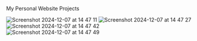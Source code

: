 My Personal Website Projects 


![Screenshot 2024-12-07 at 14 47 11](https://github.com/user-attachments/assets/b11c78a5-58d3-47f9-8b55-0ad5b89504f2)
![Screenshot 2024-12-07 at 14 47 27](https://github.com/user-attachments/assets/54d17bd5-3936-4195-a5f6-52879a294918)
![Screenshot 2024-12-07 at 14 47 42](https://github.com/user-attachments/assets/0613dc05-17d0-463f-8552-5ff08a2d02b8)
![Screenshot 2024-12-07 at 14 47 49](https://github.com/user-attachments/assets/e62f88d0-b5f9-4f91-ad74-22510e36b1ec)
